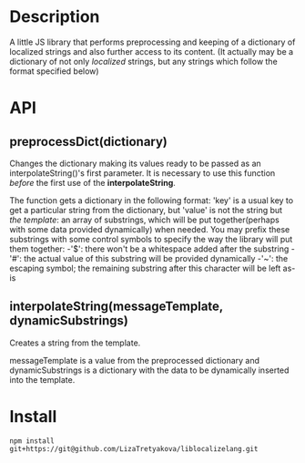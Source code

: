 # Description

A little JS library that performs preprocessing and keeping of a dictionary of localized strings and also further access to its content.
(It actually may be a dictionary of not only _localized_ strings, but any strings which follow the format specified below)

# API
## preprocessDict(dictionary)

Changes the dictionary making its values ready to be passed as an interpolateString()'s first parameter. 
It is necessary to use this function _before_ the first use of the **interpolateString**.

The function gets a dictionary in the following format: 'key' is a usual key to get a particular string from the dictionary, but 'value'
is not the string but _the template_: an array of substrings, 
which will be put together(perhaps with some data provided dynamically) when needed. 
You may prefix these substrings with some control symbols to specify the way the library will put them together:
-'$': there won't be a whitespace added after the substring
-'#': the actual value of this substring will be provided dynamically
-'~': the escaping symbol; the remaining substring after this character will be left as-is

## interpolateString(messageTemplate, dynamicSubstrings)

Creates a string from the template.

messageTemplate is a value from the preprocessed dictionary and dynamicSubstrings is a dictionary with the data to be 
dynamically inserted into the template.

# Install

`npm install git+https://git@github.com/LizaTretyakova/liblocalizelang.git`
